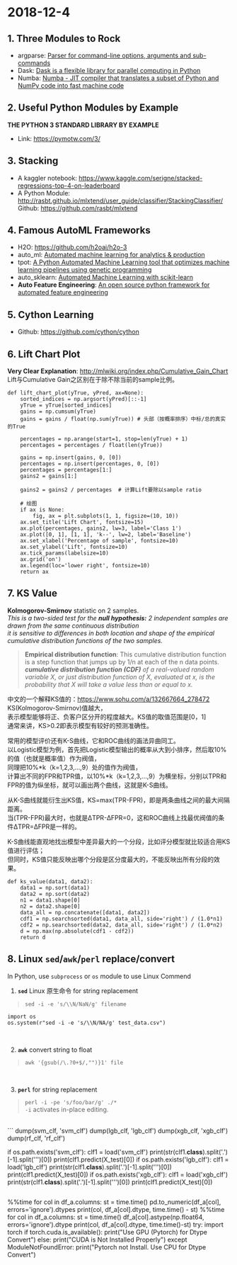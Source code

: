 # 2018-12-4  
## 1. Three Modules to Rock  
 - argparse: [Parser for command-line options, arguments and sub-commands](https://docs.python.org/3/library/argparse.html)  
 - Dask: [Dask is a flexible library for parallel computing in Python](https://docs.dask.org/en/latest/)  
 - Numba: [Numba - JIT compiler that translates a subset of Python and NumPy code into fast machine code](http://numba.pydata.org/)  

## 2. Useful Python Modules by Example  
 **THE PYTHON 3 STANDARD LIBRARY BY EXAMPLE**  
 - Link: https://pymotw.com/3/  
 
## 3. Stacking  
 - A kaggler notebook: https://www.kaggle.com/serigne/stacked-regressions-top-4-on-leaderboard  
 - A Python Module: http://rasbt.github.io/mlxtend/user_guide/classifier/StackingClassifier/  
   Github: https://github.com/rasbt/mlxtend

## 4. Famous AutoML Frameworks
 - H2O: https://github.com/h2oai/h2o-3  
 - auto_ml: [Automated machine learning for analytics & production](https://github.com/ClimbsRocks/auto_ml)
 - tpot: [A Python Automated Machine Learning tool that optimizes machine learning pipelines using genetic programming](https://github.com/EpistasisLab/tpot)  
 - auto_sklearn: [Automated Machine Learning with scikit-learn](https://github.com/automl/auto-sklearn)  
 - **Auto Feature Engineering**: [An open source python framework for automated feature engineering](https://github.com/Featuretools/featuretools)  

## 5. Cython Learning
 - Github: https://github.com/cython/cython  

## 6. Lift Chart Plot
**Very Clear Explanation**: http://mlwiki.org/index.php/Cumulative_Gain_Chart  
Lift与Cumulative Gain之区别在于除不除当前的sample比例。
```
def lift_chart_plot(yTrue, yPred, ax=None):
    sorted_indices = np.argsort(yPred)[::-1]
    yTrue = yTrue[sorted_indices]
    gains = np.cumsum(yTrue)
    gains = gains / float(np.sum(yTrue)) # 头部（按概率排序）中标/总的真实的True
    
    percentages = np.arange(start=1, stop=len(yTrue) + 1)
    percentages = percentages / float(len(yTrue))

    gains = np.insert(gains, 0, [0])
    percentages = np.insert(percentages, 0, [0])
    percentages = percentages[1:]
    gains2 = gains[1:]

    gains2 = gains2 / percentages  # 计算Lift要除以sample ratio
    
    # 绘图
    if ax is None:
        fig, ax = plt.subplots(1, 1, figsize=(10, 10))
    ax.set_title('Lift Chart', fontsize=15)
    ax.plot(percentages, gains2, lw=3, label='Class 1')
    ax.plot([0, 1], [1, 1], 'k--', lw=2, label='Baseline')
    ax.set_xlabel('Percentage of sample', fontsize=10)
    ax.set_ylabel('Lift', fontsize=10)
    ax.tick_params(labelsize=10)
    ax.grid('on')
    ax.legend(loc='lower right', fontsize=10)
    return ax
```

## 7. KS Value
**Kolmogorov-Smirnov** statistic on 2 samples.  
_This is a two-sided test for the **null hypothesis:** 2 independent samples are drawn from the same continuous distribution_  
_it is sensitive to differences in both location and shape of the empirical cumulative distribution functions of the two samples._  
> **Empirical distribution function**: This cumulative distribution function is a step function that jumps up by 1/n at each of the n data points. _**cumulative distribution function (CDF)** of a real-valued random variable X, or just distribution function of X, evaluated at x, is the probability that X will take a value less than or equal to x._  

中文的一个解释KS值的：https://www.sohu.com/a/132667664_278472    
KS(Kolmogorov-Smirnov)值越大，  
表示模型能够将正、负客户区分开的程度越大。KS值的取值范围是[0，1]   
通常来讲，KS>0.2即表示模型有较好的预测准确性。  

常用的模型评价还有K-S曲线，它和ROC曲线的画法异曲同工。  
以Logistic模型为例，首先把Logistic模型输出的概率从大到小排序，然后取10%的值（也就是概率值）作为阀值，  
同理把10%*k（k=1,2,3,…,9）处的值作为阀值，  
计算出不同的FPR和TPR值，以10%*k（k=1,2,3,…,9）为横坐标，分别以TPR和FPR的值为纵坐标，就可以画出两个曲线，这就是K-S曲线。  

从K-S曲线就能衍生出KS值，KS=max(TPR-FPR)，即是两条曲线之间的最大间隔距离。  
当(TPR-FPR)最大时，也就是ΔTPR-ΔFPR=0，这和ROC曲线上找最优阀值的条件ΔTPR=ΔFPR是一样的。  

K-S曲线能直观地找出模型中差异最大的一个分段，比如评分模型就比较适合用KS值进行评估；  
但同时，KS值只能反映出哪个分段是区分度最大的，不能反映出所有分段的效果。   

```
def ks_value(data1, data2):
    data1 = np.sort(data1)
    data2 = np.sort(data2)
    n1 = data1.shape[0]
    n2 = data2.shape[0]
    data_all = np.concatenate([data1, data2])
    cdf1 = np.searchsorted(data1, data_all, side='right') / (1.0*n1)
    cdf2 = np.searchsorted(data2, data_all, side='right') / (1.0*n2)
    d = np.max(np.absolute(cdf1 - cdf2))
    return d
```

## 8. Linux `sed`/`awk`/`perl` replace/convert  
In Python, use `subprocess` or `os` module to use Linux Commend  

1. **`sed`** Linux 原生命令 for string replacement
> `sed -i -e 's/\\N/NaN/g' filename`    
```
import os
os.system(r"sed -i -e 's/\\N/NA/g' test_data.csv")
```
</br>

2. **`awk`** convert string to float  
> `awk '{gsub(/\.?0+$/,"")}1' file`  
</br>

3. **`perl`** for string replacement  
> `perl -i -pe 's/foo/bar/g' ./*`  
`-i` activates in-place editing.
</br>
```
dump(svm_clf, 'svm_clf')
dump(lgb_clf, 'lgb_clf')
dump(xgb_clf, 'xgb_clf')
dump(rf_clf, 'rf_clf')

if os.path.exists('svm_clf'):
    clf1 = load('svm_clf')
    print(str(clf1.__class__).split('.')[-1].split('\'')[0])
    print(clf1.predict(X_test)[0])
if os.path.exists('lgb_clf'):
    clf1 = load('lgb_clf')
    print(str(clf1.__class__).split('.')[-1].split('\'')[0])
    print(clf1.predict(X_test)[0])
if os.path.exists('xgb_clf'):
    clf1 = load('xgb_clf')
    print(str(clf1.__class__).split('.')[-1].split('\'')[0])
    print(clf1.predict(X_test)[0])     
```
```
%%time
for col in df_a.columns:
    st = time.time()
    pd.to_numeric(df_a[col], errors='ignore').dtypes
    print(col, df_a[col].dtype, time.time() - st)
%%time
for col in df_a.columns:
    st = time.time()
    df_a[col].astype(np.float64, errors='ignore').dtype
    print(col, df_a[col].dtype, time.time()-st)
try:
    import torch
    if torch.cuda.is_available():
        print("Use GPU (Pytorch) for Dtype Convert")
    else:
        print("CUDA is Not Installed Properly")
except ModuleNotFoundError:
    print("Pytorch not Install. Use CPU for Dtype Convert")
```
